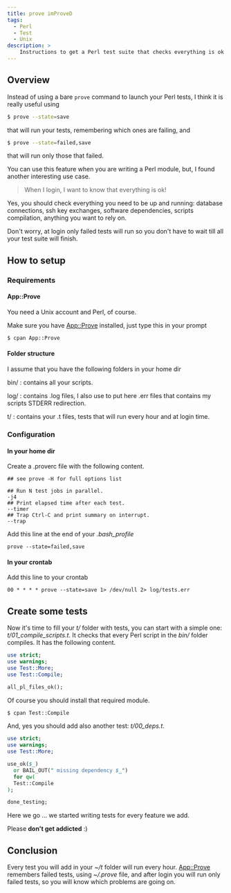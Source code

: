 ```yaml
---
title: prove imProveD
tags:
  - Perl
  - Test
  - Unix
description: >
    Instructions to get a Perl test suite that checks everything is ok in your home dir.
---
```


## Overview

Instead of using a bare `prove` command to launch your Perl tests, I think it is really useful using  

```bash
$ prove --state=save
```

that will run your tests, remembering which ones are failing, and  

```bash
$ prove --state=failed,save
```

that will run only those that failed.

You can use this feature when you are writing a Perl module, but, I found another interesting use case. 

> When I login, I want to know that everything is ok!

Yes, you should check everything you need to be up and running: database connections, ssh key exchanges, software dependencies, scripts compilation, anything you want to rely on.

Don't worry, at login only failed tests will run so you don't have to wait till all your test suite will finish. 

## How to setup

### Requirements

#### App::Prove

You need a Unix account and Perl, of course.

Make sure you have [App::Prove][1] installed, just type this in your prompt

```bash
$ cpan App::Prove
```

#### Folder structure

I assume that you have the following folders in your home dir

bin/
: contains all your scripts.

log/
: contains .log files, I also use to put here .err files that contains my scripts STDERR redirection.

t/
: contains your .t files, tests that will run every hour and at login time.

### Configuration

#### In your home dir

Create a .proverc file with the following content.  

```
## see prove -H for full options list

## Run N test jobs in parallel.
-j4
## Print elapsed time after each test.
--timer
## Trap Ctrl-C and print summary on interrupt.
--trap
```

Add this line at the end of your *.bash_profile*

```
prove --state=failed,save
```

#### In your crontab

Add this line to your crontab

```
00 * * * * prove --state=save 1> /dev/null 2> log/tests.err
```

## Create some tests

Now it's time to fill your *t/* folder with tests, you can start with a simple one: *t/01_compile_scripts.t*. It checks that every Perl script in the *bin/* folder compiles. It has the following content.  

```perl
use strict;
use warnings;
use Test::More;
use Test::Compile;

all_pl_files_ok();
```

Of course you should install that required module.  

```bash
$ cpan Test::Compile
```

And, yes you should add also another test: *t/00_deps.t*.

```perl
use strict;
use warnings;
use Test::More;

use_ok($_)
  or BAIL_OUT(" missing dependency $_")
  for qw(
  Test::Compile
);

done_testing;
```

Here we go ... we started writing tests for every feature we add.

<div class="alert alert-danger">Please <strong>don't get addicted</strong> :)</div>

## Conclusion

Every test you will add in your *~/t* folder will run every hour. [App::Prove][1] remembers failed tests, using *~/.prove* file, and after login you will run only failed tests, so you will know which problems are going on.

  [1]: http://search.cpan.org/~ovid/Test-Harness/lib/App/Prove.pm

